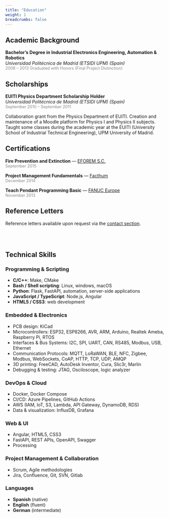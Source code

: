 ```yaml
---
title: "Education"
weight: 1
breadcrumbs: false
---
```


## Academic Background

**Bachelor’s Degree in Industrial Electronics Engineering, Automation & Robotics**  
_Universidad Politécnica de Madrid (ETSIDI UPM) (Spain)_  
<span style="font-size: 0.9em; color: #888;">2008 – 2013
Graduated with Honors (Final Project Distinction)</span>

## Scholarships

**EUITI Physics Department Scholarship Holder**  
_Universidad Politécnica de Madrid (ETSIDI UPM) (Spain)_  
<span style="font-size: 0.9em; color: #888;">September 2010 – September 2011</span>  

Collaboration grant from the Physics Department of EUITI. Creation and maintenance of a Moodle platform for Physics I and Physics II subjects. Taught some classes during the academic year at the EUITI (University School of Industrial Technical Engineering), UPM University of Madrid.

## Certifications

**Fire Prevention and Extinction** — [EFOREM S.C.](https://zonaproteccion.com/eforem-villa-de-parla-sc-oficinas-y-campo-de-practicas/)  
<span style="font-size: 0.9em; color: #888;">September 2015</span>

**Project Management Fundamentals** — [Facthum](https://www.facthum.com/)  
<span style="font-size: 0.9em; color: #888;">December 2014</span>

**Teach Pendant Programming Basic** — [FANUC Europe](https://www.fanuc.eu/)  
<span style="font-size: 0.9em; color: #888;">November 2013</span>


## Reference Letters

Reference letters available upon request via the <a href="/contact/">contact section</a>.

<br>
<br>

## Technical Skills
### Programming & Scripting

- **C/C++**: Make, CMake
- **Bash / Shell scripting**: Linux, windows, macOS
- **Python**: Flask, FastAPI, automation, server-side applications
- **JavaScript / TypeScript**: Node.js, Angular
- **HTML5 / CSS3**: web development

### Embedded & Electronics

- PCB design: KiCad
- Microcontrollers: ESP32, ESP8266, AVR, ARM, Arduino, Realtek Ameba, Raspberry Pi, RTOS
- Interfaces & Bus Systems: I2C, SPI, UART, CAN, RS485, Modbus, USB, Ethernet
- Communication Protocols: MQTT, LoRaWAN, BLE, NFC, Zigbee, Modbus, WebSockets, CoAP, HTTP, TCP, UDP, AMQP
- 3D printing: FreeCAD, AutoDesk Inventor, Cura, Slic3r, Marlin
- Debugging & testing: JTAG, Osciloscope, logic analyzer

### DevOps & Cloud

- Docker, Docker Compose
- CI/CD: Azure Pipelines, GitHub Actions
- AWS (IAM, IoT, S3, Lambda, API Gateway, DynamoDB, RDS)
- Data & visualization: InfluxDB, Grafana

### Web & UI

- Angular, HTML5, CSS3
- FastAPI, REST APIs, OpenAPI, Swagger
- Processing

### Project Management & Collaboration

- Scrum, Agile methodologies
- Jira, Confluence, Git, SVN, Gitlab

### Languages

- **Spanish** (native)
- **English** (fluent)
- **German** (intermediate)